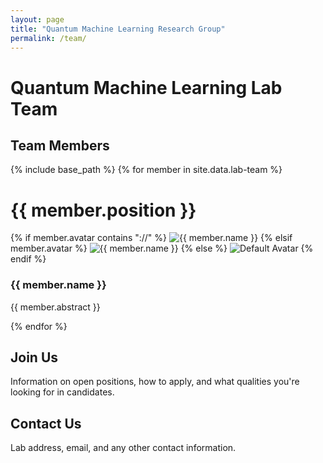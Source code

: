 ```yaml
---
layout: page
title: "Quantum Machine Learning Research Group"
permalink: /team/
---
```


# Quantum Machine Learning Lab Team

## Team Members

{% include base_path %}
{% for member in site.data.lab-team %}
<div class="team-member">
    <h1 class="member__position">{{ member.position }}</h1>
    <div class="member__avatar">
        {% if member.avatar contains "://" %}
            <img src="{{ member.avatar }}" alt="{{ member.name }}">
        {% elsif member.avatar %}
            <img src="{{ member.avatar | prepend: '/images/' | prepend: base_path }}" alt="{{ member.name }}">
        {% else %}
            <img src="{{ '/images/blank-profile.png' | prepend: base_path }}" alt="Default Avatar">
        {% endif %}
    </div>
    <div class="member__content">
        <h3 class="member__name">{{ member.name }}</h3>
        <p class="member__abstract">{{ member.abstract }}</p>
        <a href="{{ site.baseurl }}/team/{{ member.profile_slug }}" class="profile-icon-link">
        <i class="fas fa-user-circle fa-3x"></i>
    </a>
    </div>
</div>
{% endfor %}

## Join Us
Information on open positions, how to apply, and what qualities you're looking for in candidates.

## Contact Us
Lab address, email, and any other contact information.
